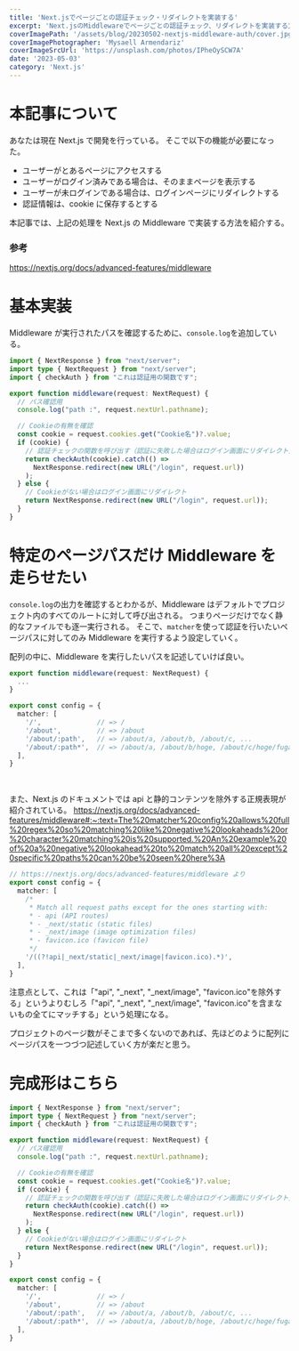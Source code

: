 ```yaml
---
title: 'Next.jsでページごとの認証チェック・リダイレクトを実装する'
excerpt: 'Next.jsのMiddlewareでページごとの認証チェック、リダイレクトを実装する方法を紹介する。'
coverImagePath: '/assets/blog/20230502-nextjs-middleware-auth/cover.jpg'
coverImagePhotographer: 'Mysaell Armendariz'
coverImageSrcUrl: 'https://unsplash.com/photos/IPheOySCW7A'
date: '2023-05-03'
category: 'Next.js'
---
```


# 本記事について

あなたは現在 Next.js で開発を行っている。
そこで以下の機能が必要になった。

- ユーザーがとあるページにアクセスする
- ユーザーがログイン済みである場合は、そのままページを表示する
- ユーザーが未ログインである場合は、ログインページにリダイレクトする
- 認証情報は、cookie に保存するとする

本記事では、上記の処理を Next.js の Middleware で実装する方法を紹介する。

### 参考

https://nextjs.org/docs/advanced-features/middleware

# 基本実装

Middleware が実行されたパスを確認するために、`console.log`を追加している。

```ts:src/middleware.ts
import { NextResponse } from "next/server";
import type { NextRequest } from "next/server";
import { checkAuth } from "これは認証用の関数です";

export function middleware(request: NextRequest) {
  // パス確認用
  console.log("path :", request.nextUrl.pathname);

  // Cookieの有無を確認
  const cookie = request.cookies.get("Cookie名")?.value;
  if (cookie) {
    // 認証チェックの関数を呼び出す（認証に失敗した場合はログイン画面にリダイレクト）
    return checkAuth(cookie).catch(() =>
      NextResponse.redirect(new URL("/login", request.url))
    );
  } else {
    // Cookieがない場合はログイン画面にリダイレクト
    return NextResponse.redirect(new URL("/login", request.url));
  }
}
```

# 特定のページパスだけ Middleware を走らせたい

`console.log`の出力を確認するとわかるが、Middleware はデフォルトでプロジェクト内のすべてのルートに対して呼び出される。
つまりページだけでなく静的なファイルでも逐一実行される。
そこで、`matcher`を使って認証を行いたいページパスに対してのみ Middleware を実行するよう設定していく。

配列の中に、Middleware を実行したいパスを記述していけば良い。

```ts:src/middleware.ts
export function middleware(request: NextRequest) {
  ...
}

export const config = {
  matcher: [
    '/',              // => /
    '/about',         // => /about
    '/about/:path',   // => /about/a, /about/b, /about/c, ...
    '/about/:path*',  // => /about/a, /about/b/hoge, /about/c/hoge/fuga, ...
  ],
}
```

&emsp;

また、Next.js のドキュメントでは api と静的コンテンツを除外する正規表現が紹介されている。
https://nextjs.org/docs/advanced-features/middleware#:~:text=The%20matcher%20config%20allows%20full%20regex%20so%20matching%20like%20negative%20lookaheads%20or%20character%20matching%20is%20supported.%20An%20example%20of%20a%20negative%20lookahead%20to%20match%20all%20except%20specific%20paths%20can%20be%20seen%20here%3A

```ts:middleware.ts
// https://nextjs.org/docs/advanced-features/middleware より
export const config = {
  matcher: [
    /*
     * Match all request paths except for the ones starting with:
     * - api (API routes)
     * - _next/static (static files)
     * - _next/image (image optimization files)
     * - favicon.ico (favicon file)
     */
    '/((?!api|_next/static|_next/image|favicon.ico).*)',
  ],
}
```

注意点として、これは「"api", "\_next", "\_next/image", "favicon.ico"を除外する」というよりむしろ「"api", "\_next", "\_next/image", "favicon.ico"を含まないもの全てにマッチする」という処理になる。

プロジェクトのページ数がそこまで多くないのであれば、先ほどのように配列にページパスを一つづつ記述していく方が楽だと思う。

# 完成形はこちら

```ts:src/middleware.ts
import { NextResponse } from "next/server";
import type { NextRequest } from "next/server";
import { checkAuth } from "これは認証用の関数です";

export function middleware(request: NextRequest) {
  // パス確認用
  console.log("path :", request.nextUrl.pathname);

  // Cookieの有無を確認
  const cookie = request.cookies.get("Cookie名")?.value;
  if (cookie) {
    // 認証チェックの関数を呼び出す（認証に失敗した場合はログイン画面にリダイレクト）
    return checkAuth(cookie).catch(() =>
      NextResponse.redirect(new URL("/login", request.url))
    );
  } else {
    // Cookieがない場合はログイン画面にリダイレクト
    return NextResponse.redirect(new URL("/login", request.url));
  }
}

export const config = {
  matcher: [
    '/',              // => /
    '/about',         // => /about
    '/about/:path',   // => /about/a, /about/b, /about/c, ...
    '/about/:path*',  // => /about/a, /about/b/hoge, /about/c/hoge/fuga, ...
  ],
}
```
